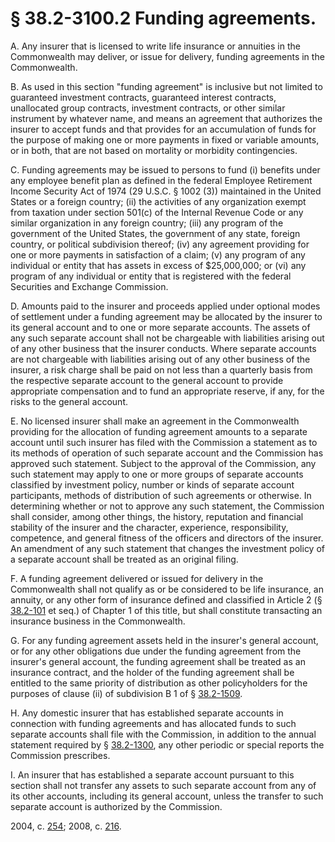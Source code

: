 # § 38.2-3100.2 Funding agreements.

<p>A. Any insurer that is licensed to write life insurance or annuities in the Commonwealth may deliver, or issue for delivery, funding agreements in the Commonwealth.</p><p>B. As used in this section "funding agreement" is inclusive but not limited to guaranteed investment contracts, guaranteed interest contracts, unallocated group contracts, investment contracts, or other similar instrument by whatever name, and means an agreement that authorizes the insurer to accept funds and that provides for an accumulation of funds for the purpose of making one or more payments in fixed or variable amounts, or in both, that are not based on mortality or morbidity contingencies.</p><p>C. Funding agreements may be issued to persons to fund (i) benefits under any employee benefit plan as defined in the federal Employee Retirement Income Security Act of 1974 (29 U.S.C. § 1002 (3)) maintained in the United States or a foreign country; (ii) the activities of any organization exempt from taxation under section 501(c) of the Internal Revenue Code or any similar organization in any foreign country; (iii) any program of the government of the United States, the government of any state, foreign country, or political subdivision thereof; (iv) any agreement providing for one or more payments in satisfaction of a claim; (v) any program of any individual or entity that has assets in excess of $25,000,000; or (vi) any program of any individual or entity that is registered with the federal Securities and Exchange Commission.</p><p>D. Amounts paid to the insurer and proceeds applied under optional modes of settlement under a funding agreement may be allocated by the insurer to its general account and to one or more separate accounts. The assets of any such separate account shall not be chargeable with liabilities arising out of any other business that the insurer conducts. Where separate accounts are not chargeable with liabilities arising out of any other business of the insurer, a risk charge shall be paid on not less than a quarterly basis from the respective separate account to the general account to provide appropriate compensation and to fund an appropriate reserve, if any, for the risks to the general account.</p><p>E. No licensed insurer shall make an agreement in the Commonwealth providing for the allocation of funding agreement amounts to a separate account until such insurer has filed with the Commission a statement as to its methods of operation of such separate account and the Commission has approved such statement. Subject to the approval of the Commission, any such statement may apply to one or more groups of separate accounts classified by investment policy, number or kinds of separate account participants, methods of distribution of such agreements or otherwise. In determining whether or not to approve any such statement, the Commission shall consider, among other things, the history, reputation and financial stability of the insurer and the character, experience, responsibility, competence, and general fitness of the officers and directors of the insurer. An amendment of any such statement that changes the investment policy of a separate account shall be treated as an original filing.</p><p>F. A funding agreement delivered or issued for delivery in the Commonwealth shall not qualify as or be considered to be life insurance, an annuity, or any other form of insurance defined and classified in Article 2 (§ <a href='http://law.lis.virginia.gov/vacode/38.2-101/'>38.2-101</a> et seq.) of Chapter 1 of this title, but shall constitute transacting an insurance business in the Commonwealth.</p><p>G. For any funding agreement assets held in the insurer's general account, or for any other obligations due under the funding agreement from the insurer's general account, the funding agreement shall be treated as an insurance contract, and the holder of the funding agreement shall be entitled to the same priority of distribution as other policyholders for the purposes of clause (ii) of subdivision B 1 of § <a href='http://law.lis.virginia.gov/vacode/38.2-1509/'>38.2-1509</a>.</p><p>H. Any domestic insurer that has established separate accounts in connection with funding agreements and has allocated funds to such separate accounts shall file with the Commission, in addition to the annual statement required by § <a href='http://law.lis.virginia.gov/vacode/38.2-1300/'>38.2-1300</a>, any other periodic or special reports the Commission prescribes.</p><p>I. An insurer that has established a separate account pursuant to this section shall not transfer any assets to such separate account from any of its other accounts, including its general account, unless the transfer to such separate account is authorized by the Commission.</p><p>2004, c. <a href='http://lis.virginia.gov/cgi-bin/legp604.exe?041+ful+CHAP0254'>254</a>; 2008, c. <a href='http://lis.virginia.gov/cgi-bin/legp604.exe?081+ful+CHAP0216'>216</a>.</p>